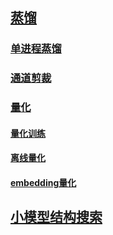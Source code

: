 
## [蒸馏]()

### [单进程蒸馏](../paddleslim/dist/single_distiller_api_doc.md)

### [通道剪裁](../paddleslim/prune/prune_api.md)

### [量化](../paddleslim/prune/prune_api.md)

#### [量化训练]()

#### [离线量化]()

#### [embedding量化]()

## [小模型结构搜索]()
